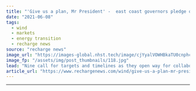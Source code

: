 ```yaml
---
title: "'Give us a plan, Mr President' -  east coast governors pledge offshore wind partnership"
date: "2021-06-08"
tags: 
  - wind
  - markets
  - energy transition
  - recharge news
source: "recharge news"
image_url: "https://images-global.nhst.tech/image/cjYyalVOWHBkaTU0cnphcFR4K0tTZWZWT1Avc05tazZ6aWJQQ3E5ejdhZz0=/nhst/binary/e38bd7801fc5e6a122a49c80583011ec"
image_fp: "/assets/img/post_thumbnails/118.jpg"
lead: "Nine call for targets and timelines as they open way for collaboration across key US states"
article_url: "https://www.rechargenews.com/wind/give-us-a-plan-mr-president-east-coast-governors-pledge-offshore-wind-partnership/2-1-1022160"
---
```


---
